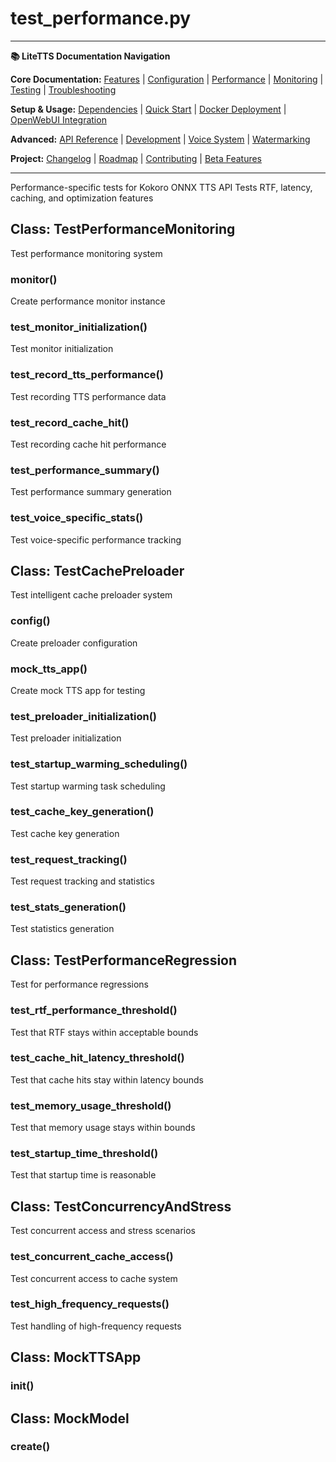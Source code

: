 # test_performance.py

---
**📚 LiteTTS Documentation Navigation**

**Core Documentation:** [Features](../../../../../../FEATURES.md) | [Configuration](../../../../../../CONFIGURATION.md) | [Performance](../../../../../../PERFORMANCE.md) | [Monitoring](../../../../../../MONITORING.md) | [Testing](../../../../../../TESTING.md) | [Troubleshooting](../../../../../../TROUBLESHOOTING.md)

**Setup & Usage:** [Dependencies](../../../../../../DEPENDENCIES.md) | [Quick Start](../../../../../../usage/QUICK_START_COMMANDS.md) | [Docker Deployment](../../../../../../usage/DOCKER-DEPLOYMENT.md) | [OpenWebUI Integration](../../../../../../usage/OPENWEBUI-INTEGRATION.md)

**Advanced:** [API Reference](../../../../../API_REFERENCE.md) | [Development](../../../../../../development/README.md) | [Voice System](../../../../../../voices/README.md) | [Watermarking](../../../../../../WATERMARKING.md)

**Project:** [Changelog](../../../../../../CHANGELOG.md) | [Roadmap](../../../../../../ROADMAP.md) | [Contributing](../../../../../../CONTRIBUTIONS.md) | [Beta Features](../../../../../../BETA_FEATURES.md)

---


Performance-specific tests for Kokoro ONNX TTS API
Tests RTF, latency, caching, and optimization features


## Class: TestPerformanceMonitoring

Test performance monitoring system

### monitor()

Create performance monitor instance

### test_monitor_initialization()

Test monitor initialization

### test_record_tts_performance()

Test recording TTS performance data

### test_record_cache_hit()

Test recording cache hit performance

### test_performance_summary()

Test performance summary generation

### test_voice_specific_stats()

Test voice-specific performance tracking

## Class: TestCachePreloader

Test intelligent cache preloader system

### config()

Create preloader configuration

### mock_tts_app()

Create mock TTS app for testing

### test_preloader_initialization()

Test preloader initialization

### test_startup_warming_scheduling()

Test startup warming task scheduling

### test_cache_key_generation()

Test cache key generation

### test_request_tracking()

Test request tracking and statistics

### test_stats_generation()

Test statistics generation

## Class: TestPerformanceRegression

Test for performance regressions

### test_rtf_performance_threshold()

Test that RTF stays within acceptable bounds

### test_cache_hit_latency_threshold()

Test that cache hits stay within latency bounds

### test_memory_usage_threshold()

Test that memory usage stays within bounds

### test_startup_time_threshold()

Test that startup time is reasonable

## Class: TestConcurrencyAndStress

Test concurrent access and stress scenarios

### test_concurrent_cache_access()

Test concurrent access to cache system

### test_high_frequency_requests()

Test handling of high-frequency requests

## Class: MockTTSApp

### __init__()

## Class: MockModel

### create()

